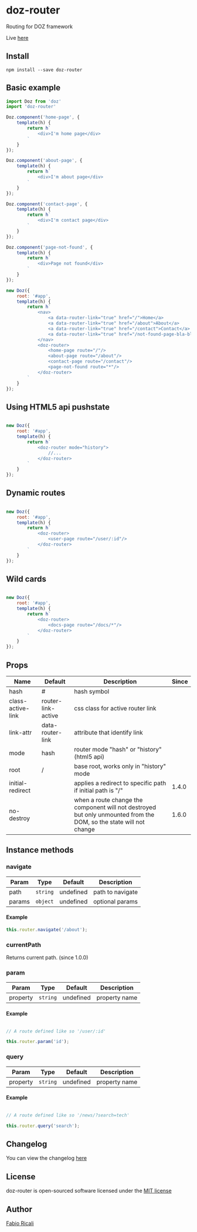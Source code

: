 # doz-router
Routing for DOZ framework

Live <a href="https://dozjs-cmp.github.io/doz-router/dist/index.html">here</a>

## Install
```
npm install --save doz-router
```

## Basic example
```javascript
import Doz from 'doz'
import 'doz-router'

Doz.component('home-page', {
    template(h) {
        return h`
            <div>I'm home page</div>
        `
    }
});

Doz.component('about-page', {
    template(h) {
        return h`
            <div>I'm about page</div>
        `
    }
});

Doz.component('contact-page', {
    template(h) {
        return h`
            <div>I'm contact page</div>
        `
    }
});

Doz.component('page-not-found', {
    template(h) {
        return h`
            <div>Page not found</div>
        `
    }
});

new Doz({
    root: '#app',
    template(h) {
        return h`
            <nav>
                <a data-router-link="true" href="/">Home</a>
                <a data-router-link="true" href="/about">About</a>
                <a data-router-link="true" href="/contact">Contact</a>
                <a data-router-link="true" href="/not-found-page-bla-bla">Not found</a>
            </nav>
            <doz-router>
                <home-page route="/"/>
                <about-page route="/about"/>
                <contact-page route="/contact"/>
                <page-not-found route="*"/>
            </doz-router>
        `
    }
});
```

## Using HTML5 api pushstate

```javascript

new Doz({
    root: '#app',
    template(h) {
        return h`
            <doz-router mode="history">
                //...
            </doz-router>
        `
    }
});

```

## Dynamic routes

```javascript

new Doz({
    root: '#app',
    template(h) {
        return h`
            <doz-router>
                <user-page route="/user/:id"/>
            </doz-router>
        `
    }
});

```

## Wild cards

```javascript

new Doz({
    root: '#app',
    template(h) {
        return h`
            <doz-router>
                <docs-page route="/docs/*"/>
            </doz-router>
        `
    }
});

```

## Props
| Name | Default | Description | Since |
| ---- | ------- | ----------- | ----- |
| hash | # | hash symbol | |
| class-active-link | router-link-active | css class for active router link | |
| link-attr | data-router-link | attribute that identify link | |
| mode | hash | router mode "hash" or "history" (html5 api) | |
| root | / | base root, works only in "history" mode | |
| initial-redirect |  | applies a redirect to specific path if initial path is "/" | 1.4.0 |
| no-destroy |  | when a route change the component will not destroyed but only unmounted from the DOM, so the state will not change | 1.6.0 |

## Instance methods

### navigate

| Param | Type | Default | Description |
| ---- | ------- | ----------- | ---------- |
| path | `string` | undefined | path to navigate |
| params | `object` | undefined | optional params |

#### Example

```javascript
this.router.navigate('/about');
```

### currentPath
Returns current path. (since 1.0.0)

### param

| Param | Type | Default | Description |
| ---- | ------- | ----------- | ---------- |
| property | `string` | undefined | property name |

#### Example

```javascript

// A route defined like so '/user/:id'

this.router.param('id');
```

### query

| Param | Type | Default | Description |
| ---- | ------- | ----------- | ---------- |
| property | `string` | undefined | property name |

#### Example

```javascript

// A route defined like so '/news/?search=tech'

this.router.query('search');
```

## Changelog
You can view the changelog <a target="_blank" href="https://github.com/dozjs-cmp/doz-router/blob/master/CHANGELOG.md">here</a>

## License
doz-router is open-sourced software licensed under the <a target="_blank" href="http://opensource.org/licenses/MIT">MIT license</a>

## Author
<a target="_blank" href="rica.li">Fabio Ricali</a>